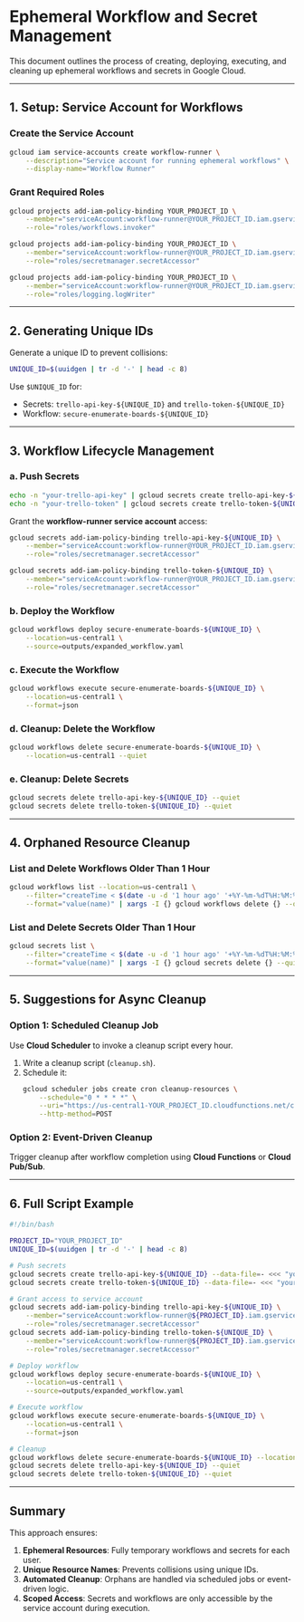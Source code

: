 
# Ephemeral Workflow and Secret Management

This document outlines the process of creating, deploying, executing, and cleaning up ephemeral workflows and secrets in Google Cloud.

---

## **1. Setup: Service Account for Workflows**

### Create the Service Account
```bash
gcloud iam service-accounts create workflow-runner \
    --description="Service account for running ephemeral workflows" \
    --display-name="Workflow Runner"
```

### Grant Required Roles
```bash
gcloud projects add-iam-policy-binding YOUR_PROJECT_ID \
    --member="serviceAccount:workflow-runner@YOUR_PROJECT_ID.iam.gserviceaccount.com" \
    --role="roles/workflows.invoker"

gcloud projects add-iam-policy-binding YOUR_PROJECT_ID \
    --member="serviceAccount:workflow-runner@YOUR_PROJECT_ID.iam.gserviceaccount.com" \
    --role="roles/secretmanager.secretAccessor"

gcloud projects add-iam-policy-binding YOUR_PROJECT_ID \
    --member="serviceAccount:workflow-runner@YOUR_PROJECT_ID.iam.gserviceaccount.com" \
    --role="roles/logging.logWriter"
```

---

## **2. Generating Unique IDs**

Generate a unique ID to prevent collisions:
```bash
UNIQUE_ID=$(uuidgen | tr -d '-' | head -c 8)
```

Use `$UNIQUE_ID` for:
- Secrets: `trello-api-key-${UNIQUE_ID}` and `trello-token-${UNIQUE_ID}`
- Workflow: `secure-enumerate-boards-${UNIQUE_ID}`

---

## **3. Workflow Lifecycle Management**

### **a. Push Secrets**
```bash
echo -n "your-trello-api-key" | gcloud secrets create trello-api-key-${UNIQUE_ID} --data-file=-
echo -n "your-trello-token" | gcloud secrets create trello-token-${UNIQUE_ID} --data-file=-
```

Grant the **workflow-runner service account** access:
```bash
gcloud secrets add-iam-policy-binding trello-api-key-${UNIQUE_ID} \
    --member="serviceAccount:workflow-runner@YOUR_PROJECT_ID.iam.gserviceaccount.com" \
    --role="roles/secretmanager.secretAccessor"

gcloud secrets add-iam-policy-binding trello-token-${UNIQUE_ID} \
    --member="serviceAccount:workflow-runner@YOUR_PROJECT_ID.iam.gserviceaccount.com" \
    --role="roles/secretmanager.secretAccessor"
```

### **b. Deploy the Workflow**
```bash
gcloud workflows deploy secure-enumerate-boards-${UNIQUE_ID} \
    --location=us-central1 \
    --source=outputs/expanded_workflow.yaml
```

### **c. Execute the Workflow**
```bash
gcloud workflows execute secure-enumerate-boards-${UNIQUE_ID} \
    --location=us-central1 \
    --format=json
```

### **d. Cleanup: Delete the Workflow**
```bash
gcloud workflows delete secure-enumerate-boards-${UNIQUE_ID} \
    --location=us-central1 --quiet
```

### **e. Cleanup: Delete Secrets**
```bash
gcloud secrets delete trello-api-key-${UNIQUE_ID} --quiet
gcloud secrets delete trello-token-${UNIQUE_ID} --quiet
```

---

## **4. Orphaned Resource Cleanup**

### List and Delete Workflows Older Than 1 Hour
```bash
gcloud workflows list --location=us-central1 \
    --filter="createTime < $(date -u -d '1 hour ago' '+%Y-%m-%dT%H:%M:%SZ')" \
    --format="value(name)" | xargs -I {} gcloud workflows delete {} --quiet
```

### List and Delete Secrets Older Than 1 Hour
```bash
gcloud secrets list \
    --filter="createTime < $(date -u -d '1 hour ago' '+%Y-%m-%dT%H:%M:%SZ')" \
    --format="value(name)" | xargs -I {} gcloud secrets delete {} --quiet
```

---

## **5. Suggestions for Async Cleanup**

### Option 1: Scheduled Cleanup Job
Use **Cloud Scheduler** to invoke a cleanup script every hour.
1. Write a cleanup script (`cleanup.sh`).
2. Schedule it:
    ```bash
    gcloud scheduler jobs create cron cleanup-resources \
        --schedule="0 * * * *" \
        --uri="https://us-central1-YOUR_PROJECT_ID.cloudfunctions.net/cleanup-resources" \
        --http-method=POST
    ```

### Option 2: Event-Driven Cleanup
Trigger cleanup after workflow completion using **Cloud Functions** or **Cloud Pub/Sub**.

---

## **6. Full Script Example**

```bash
#!/bin/bash

PROJECT_ID="YOUR_PROJECT_ID"
UNIQUE_ID=$(uuidgen | tr -d '-' | head -c 8)

# Push secrets
gcloud secrets create trello-api-key-${UNIQUE_ID} --data-file=- <<< "your-trello-api-key"
gcloud secrets create trello-token-${UNIQUE_ID} --data-file=- <<< "your-trello-token"

# Grant access to service account
gcloud secrets add-iam-policy-binding trello-api-key-${UNIQUE_ID} \
    --member="serviceAccount:workflow-runner@${PROJECT_ID}.iam.gserviceaccount.com" \
    --role="roles/secretmanager.secretAccessor"
gcloud secrets add-iam-policy-binding trello-token-${UNIQUE_ID} \
    --member="serviceAccount:workflow-runner@${PROJECT_ID}.iam.gserviceaccount.com" \
    --role="roles/secretmanager.secretAccessor"

# Deploy workflow
gcloud workflows deploy secure-enumerate-boards-${UNIQUE_ID} \
    --location=us-central1 \
    --source=outputs/expanded_workflow.yaml

# Execute workflow
gcloud workflows execute secure-enumerate-boards-${UNIQUE_ID} \
    --location=us-central1 \
    --format=json

# Cleanup
gcloud workflows delete secure-enumerate-boards-${UNIQUE_ID} --location=us-central1 --quiet
gcloud secrets delete trello-api-key-${UNIQUE_ID} --quiet
gcloud secrets delete trello-token-${UNIQUE_ID} --quiet
```

---

## **Summary**

This approach ensures:
1. **Ephemeral Resources**: Fully temporary workflows and secrets for each user.
2. **Unique Resource Names**: Prevents collisions using unique IDs.
3. **Automated Cleanup**: Orphans are handled via scheduled jobs or event-driven logic.
4. **Scoped Access**: Secrets and workflows are only accessible by the service account during execution.
